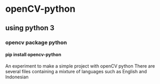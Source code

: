 # openCV-python

## using python 3
### opencv package python
#### pip install opencv-python

An experiment to make a simple project with openCV python
There are several files containing a mixture of languages ​​such as English and Indonesian
